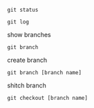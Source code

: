 ```
git status
```

```
git log
```

show branches
```
git branch
```

create branch
```
git branch [branch name]
```
shitch branch
```
git checkout [branch name]
```

